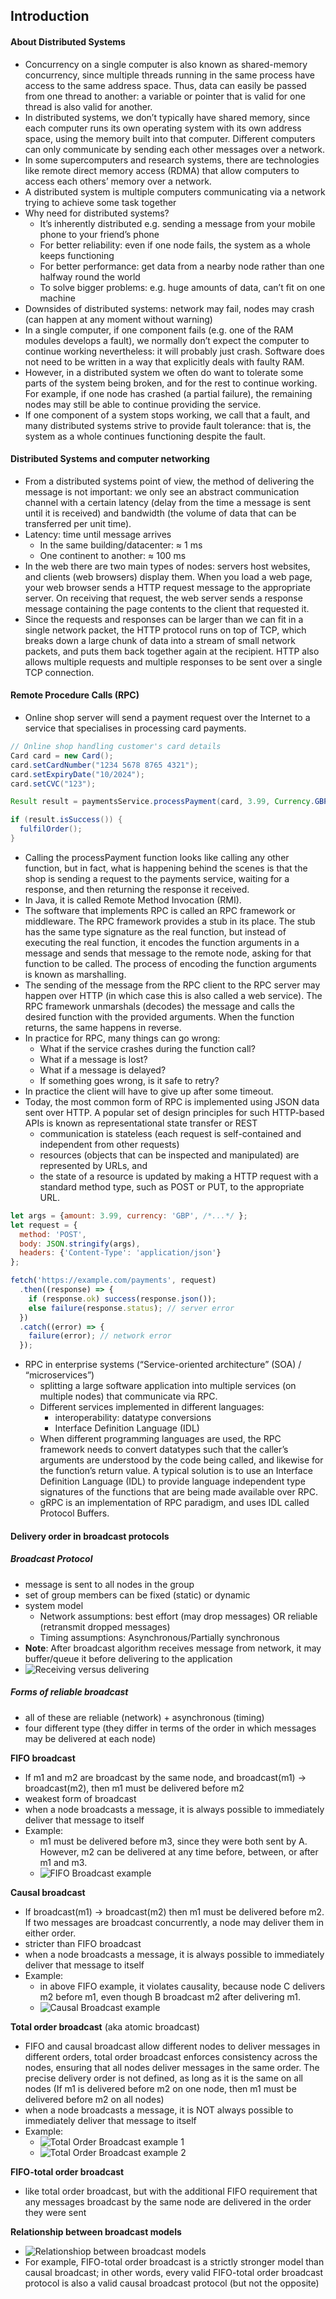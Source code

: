 ## Introduction

#### About Distributed Systems
* Concurrency on a single computer is also known as shared-memory concurrency, since multiple threads running in the same process have access to the same address space. Thus, data can easily be passed from one thread to another: a variable or pointer that is valid for one thread is also valid for another.
* In distributed systems, we don’t typically have shared memory, since each computer runs its own operating system with its own address space, using the memory built into that computer. Different computers can only communicate by sending each other messages over a network.
* In some supercomputers and research systems, there are technologies like remote direct memory access (RDMA) that allow computers to access each others’ memory over a network. 
* A distributed system is multiple computers communicating via a network trying to achieve some task together
* Why need for distributed systems?
  * It’s inherently distributed e.g. sending a message from your mobile phone to your friend’s phone
  * For better reliability: even if one node fails, the system as a whole keeps functioning
  * For better performance: get data from a nearby node rather than one halfway round the world
  * To solve bigger problems: e.g. huge amounts of data, can’t fit on one machine
* Downsides of distributed systems: network may fail, nodes may crash (can happen at any moment without warning)
* In a single computer, if one component fails (e.g. one of the RAM modules develops a fault), we normally don’t expect the computer to continue working nevertheless: it will probably just crash. Software does not need to be written in a way that explicitly deals with faulty RAM.
* However, in a distributed system we often do want to tolerate some parts of the system being broken, and for the rest to continue working. For example, if one node has crashed (a partial failure), the remaining nodes may still be able to continue providing the service.
* If one component of a system stops working, we call that a fault, and many distributed systems strive to provide fault tolerance: that is, the system as a whole continues functioning despite the fault.

#### Distributed Systems and computer networking
* From a distributed systems point of view, the method of delivering the message is not important: we only see an abstract communication channel with a certain latency (delay from the time a message is sent until it is received) and bandwidth (the volume of data that can be transferred per unit time).
* Latency: time until message arrives
  * In the same building/datacenter: ≈ 1 ms
  * One continent to another: ≈ 100 ms
* In the web there are two main types of nodes: servers host websites, and clients (web browsers) display them. When you load a web page, your web browser sends a HTTP request message to the appropriate server. On receiving that request, the web server sends a response message containing the page contents to the client that requested it.
* Since the requests and responses can be larger than we can fit in a single network packet, the HTTP protocol runs on top of TCP, which breaks down a large chunk of data into a stream of small network packets, and puts them back together again at the recipient.  HTTP also allows multiple requests and multiple responses to be sent over a single TCP connection.

#### Remote Procedure Calls (RPC)
* Online shop server will send a payment request over the Internet to a service that specialises in processing card payments.

```java
// Online shop handling customer's card details
Card card = new Card();
card.setCardNumber("1234 5678 8765 4321");
card.setExpiryDate("10/2024");
card.setCVC("123");

Result result = paymentsService.processPayment(card, 3.99, Currency.GBP);

if (result.isSuccess()) {
  fulfilOrder();
}
```

* Calling the processPayment function looks like calling any other function, but in fact, what is happening behind the scenes is that the shop is sending a request to the payments service, waiting for a response, and then returning the response it received.
* In Java, it is called Remote Method Invocation (RMI).
* The software that implements RPC is called an RPC framework or middleware. The RPC framework provides a stub in its place. The stub has the same type signature as the real function, but instead of executing the real function, it encodes the function arguments in a message and sends that message to the remote node, asking for that function to be called. The process of encoding the function arguments is known as marshalling. 
* The sending of the message from the RPC client to the RPC server may happen over HTTP (in which case this is also called a web service). The RPC framework unmarshals (decodes) the message and calls the desired function with the provided arguments. When the function returns, the same happens in reverse.
* In practice for RPC, many things can go wrong:
  * What if the service crashes during the function call?
  * What if a message is lost?
  * What if a message is delayed?
  * If something goes wrong, is it safe to retry?
* In practice the client will have to give up after some timeout.
* Today, the most common form of RPC is implemented using JSON data sent over HTTP. A popular set of design principles for such HTTP-based APIs is known as representational state transfer or REST
  * communication is stateless (each request is self-contained and independent from other requests)
  * resources (objects that can be inspected and manipulated) are represented by URLs, and
  * the state of a resource is updated by making a HTTP request with a standard method type, such as POST or PUT, to the appropriate URL.

```js
let args = {amount: 3.99, currency: 'GBP', /*...*/ };
let request = {
  method: 'POST',
  body: JSON.stringify(args),
  headers: {'Content-Type': 'application/json'}
};

fetch('https://example.com/payments', request)
  .then((response) => {
    if (response.ok) success(response.json());
    else failure(response.status); // server error
  })
  .catch((error) => {
    failure(error); // network error
  });
```

* RPC in enterprise systems (“Service-oriented architecture” (SOA) / “microservices”)
  * splitting a large software application into multiple services (on multiple nodes) that communicate via RPC.
  * Different services implemented in different languages:
    * interoperability: datatype conversions
    * Interface Definition Language (IDL)
  * When different programming languages are used, the RPC framework needs to convert datatypes such that the caller’s arguments are understood by the code being called, and likewise for the function’s return value. A typical solution is to use an Interface Definition Language (IDL) to provide language independent type signatures of the functions that are being made available over RPC.
  * gRPC is an implementation of RPC paradigm, and uses IDL called Protocol Buffers.


#### Delivery order in broadcast protocols
##### Broadcast Protocol
 * message is sent to all nodes in the group
 * set of group members can be fixed (static) or dynamic
 * system model
   * Network assumptions: best effort (may drop messages) OR reliable (retransmit dropped messages)
   * Timing assumptions: Asynchronous/Partially synchronous
 * **Note**: After broadcast algorithm receives message from network, it may buffer/queue it before delivering to the application
 * ![Receiving versus delivering](/metadata/receiving_versus_delivering.png)

##### Forms of reliable broadcast
* all of these are reliable (network) + asynchronous (timing)
* four different type (they differ in terms of the order in which messages may be delivered at each node)

**FIFO broadcast**
* If m1 and m2 are broadcast by the same node, and broadcast(m1) → broadcast(m2), then m1 must be delivered before m2
* weakest form of broadcast
* when a node broadcasts a message, it is always possible to immediately deliver that message to itself
* Example:
  * m1 must be delivered before m3, since they were both sent by A. However, m2 can be delivered at any time before, between, or after m1 and m3.
  * ![FIFO Broadcast example](/metadata/fifo_broadcast_example.png)

**Causal broadcast**
* If broadcast(m1) → broadcast(m2) then m1 must be delivered before m2. If two messages are broadcast concurrently, a node may deliver them in either order.
* stricter than FIFO broadcast
* when a node broadcasts a message, it is always possible to immediately deliver that message to itself
* Example:
  * in above FIFO example, it violates causality, because node C delivers m2 before m1, even though B broadcast m2 after delivering m1.
  * ![Causal Broadcast example](/metadata/causal_broadcast_example.png)

**Total order broadcast** (aka atomic broadcast)
* FIFO and causal broadcast allow different nodes to deliver messages in different orders, total order broadcast enforces consistency across the nodes, ensuring that all nodes deliver messages in the same order. The precise delivery order is not defined, as long as it is the same on all nodes (If m1 is delivered before m2 on one node, then m1 must be delivered before m2 on all nodes)
* when a node broadcasts a message, it is NOT always possible to immediately deliver that message to itself
* Example:
  * ![Total Order Broadcast example 1](/metadata/total_order_broadcast_example_1.png)
  * ![Total Order Broadcast example 2](/metadata/total_order_broadcast_example_2.png)

**FIFO-total order broadcast**
* like total order broadcast, but with the additional FIFO requirement that any messages broadcast by the same node are delivered in the order they were sent

**Relationship between broadcast models**
* ![Relationshiop between broadcast models](/metadata/relationship_between_broadcast_models.png)
* For example, FIFO-total order broadcast is a strictly stronger model than causal broadcast; in other words, every valid FIFO-total order broadcast protocol is also a valid causal broadcast protocol (but not the opposite)
